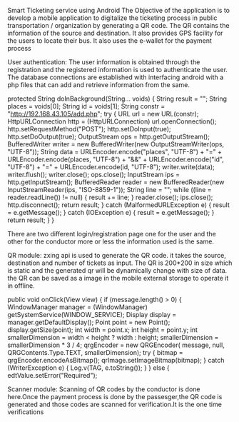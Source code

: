  Smart Ticketing service using Android
 	 The Objective of the application is to develop a mobile application to digitalize the ticketing process in public transportation / organization by generating
a QR code. The QR contains the information of the source and destination. It also provides GPS facility for the users to locate their bus. It also uses the e-wallet for
the payment process

User authentication:
  The user information is obtained through the registration and the registered information is used to authenticate the user.
The database connections are established with interfacing android with a php files that can add and retrieve information from the same.


protected String doInBackground(String... voids) {
 String result = "";
 String places = voids[0];
 String id = voids[1];
 String constr = "http://192.168.43.105/add.php";
 try {
 URL url = new URL(constr);
 HttpURLConnection http = (HttpURLConnection)
url.openConnection();
 http.setRequestMethod("POST");
 http.setDoInput(true);
 http.setDoOutput(true);
 OutputStream ops = http.getOutputStream();
 BufferedWriter writer = new BufferedWriter(new
OutputStreamWriter(ops, "UTF-8"));
 String data = URLEncoder.encode("places", "UTF-8") + "=" +
URLEncoder.encode(places, "UTF-8") + "&&" + URLEncoder.encode("id",
"UTF-8") + "=" + URLEncoder.encode(id, "UTF-8");
writer.write(data);
 writer.flush();
 writer.close();
 ops.close();
 InputStream ips = http.getInputStream();
 BufferedReader reader = new BufferedReader(new 
 InputStreamReader(ips, "ISO-8859-1"));
 String line = "";
 while ((line = reader.readLine()) != null) {
 result += line;
 }
 reader.close();
 ips.close();
 http.disconnect();
 return result;
 } catch (MalformedURLException e) {
 result = e.getMessage();
 } catch (IOException e) {
 result = e.getMessage();
 }
 return result;
 }
 }

 
 
 
There are two different login/registration page one for the user and the other for the conductor more or less the information used is the same.


QR module:
 zxing api is used to generate the QR code. it takes the source, destination and number of tickets as input. The QR is 200*200 in size which is static and the generated qr will be dynamically change with size of data. the QR can be saved as a image in the mobile external storage to operate it in offline.
 
 public void onClick(View view) {
 if (message.length() > 0) {
 WindowManager manager = (WindowManager)
getSystemService(WINDOW_SERVICE);
 Display display = manager.getDefaultDisplay();
 Point point = new Point();
 display.getSize(point);
 int width = point.x;
 int height = point.y;
 int smallerDimension = width < height ? width : height;
 smallerDimension = smallerDimension * 3 / 4;
 qrgEncoder = new QRGEncoder(
 message, null,
 QRGContents.Type.TEXT,
 smallerDimension);
 try {
 bitmap = qrgEncoder.encodeAsBitmap();
 qrImage.setImageBitmap(bitmap);
 } catch (WriterException e) {
 Log.v(TAG, e.toString());
 }
 } else {
 edtValue.setError("Required");

 
 Scanner module:
   Scanning of QR codes by the conductor is done here.Once the payment process is done by the passesger,the QR code is generated and those codes are scanned for verification.It is the one time verifications
   
 
